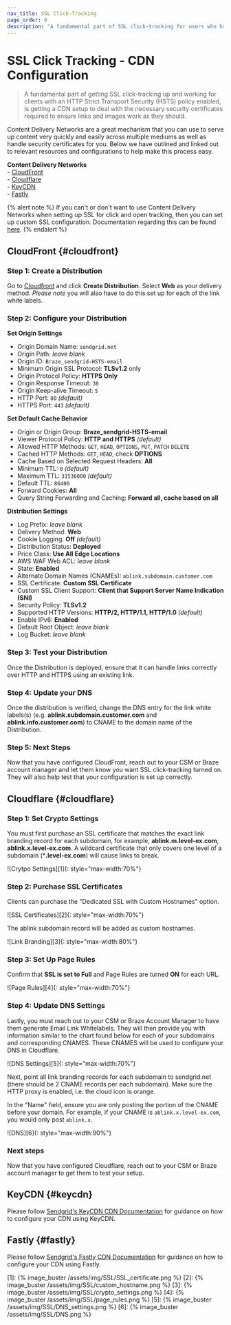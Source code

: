 ```yaml
---
nav_title: SSL Click-Tracking
page_order: 0
description: "A fundamental part of SSL click-tracking for users who have HSTS, is getting a CDN configured to send the necessary security certificates required."
---
```


# SSL Click Tracking - CDN Configuration

> A fundamental part of getting SSL click-tracking up and working for clients with an HTTP Strict Transport Security (HSTS) policy enabled, is getting a CDN setup to deal with the necessary security certificates required to ensure links and images work as they should. 

Content Delivery Networks are a great mechanism that you can use to serve up content very quickly and easily across multiple mediums as well as handle security certificates for you. Below we have outlined and linked out to relevant resources and configurations to help make this process easy. 

__Content Delivery Networks__<br>
&#45; [CloudFront](#cloudfront)<br>
&#45; [Cloudflare](#cloudflare)<br>
&#45; [KeyCDN](#keycdn)<br>
&#45; [Fastly](#fastly)

{% alert note %}
If you can't or don't want to use Content Delivery Networks when setting up SSL for click and open tracking, then you can set up custom SSL configuration. Documentation regarding this can be found [here](https://sendgrid.com/docs/ui/account-and-settings/custom-ssl-configurations/).
{% endalert %}

## CloudFront {#cloudfront}

### Step 1: Create a Distribution

Go to [Cloudfront](https://console.aws.amazon.com/cloudfront/) and click __Create Distribution__. Select __Web__ as your delivery method. *Please note* you will also have to do this set up for each of the link white labels.

### Step 2: Configure your Distribution

__Set Origin Settings__
- Origin Domain Name: `sendgrid.net`
- Origin Path: *leave blank*
- Origin ID: `Braze_sendgrid-HSTS-email`
- Minimum Origin SSL Protocol: __TLSv1.2__ only
- Origin Protocol Policy: __HTTPS Only__
- Origin Response Timeout: `30`
- Origin Keep-alive Timeout: `5`
- HTTP Port: `80` *(default)*
- HTTPS Port: `443` *(default)*

__Set Default Cache Behavior__
- Origin or Origin Group: __Braze_sendgrid-HSTS-email__
- Viewer Protocol Policy: __HTTP and HTTPS__ *(default)*
- Allowed HTTP Methods: `GET`, `HEAD`, `OPTIONS`, `PUT`, `PATCH` `DELETE`
- Cached HTTP Methods: `GET`, `HEAD`, check __OPTIONS__
- Cache Based on Selected Request Headers: __All__
- Minimum TTL: `0` *(default)*
- Maximum TTL: `31536000` *(default)*
- Default TTL: `86400`
- Forward Cookies: __All__
- Query String Forwarding and Caching: __Forward all, cache based on all__

__Distribution Settings__
- Log Prefix: *leave blank*
- Delivery Method: __Web__
- Cookie Logging: __Off__ *(default)*
- Distribution Status: __Deployed__
- Price Class: __Use All Edge Locations__
- AWS WAF Web ACL: *leave blank*
- State: __Enabled__
- Alternate Domain Names (CNAMEs): `ablink.subdomain.customer.com`
- SSL Certificate: __Custom SSL Certificate__
- Custom SSL Client Support: __Client that Support Server Name Indication (SNI)__
- Security Policy: __TLSv1.2__
- Supported HTTP Versions: __HTTP/2, HTTP/1.1, HTTP/1.0__ *(default)*
- Enable IPv6: __Enabled__
- Default Root Object: *leave blank*
- Log Bucket: *leave blank*

### Step 3: Test your Distribution

Once the Distribution is deployed, ensure that it can handle links correctly over HTTP and HTTPS using an existing link.

### Step 4: Update your DNS

Once the distribution is verified, change the DNS entry for the link white labels(s) (e.g. __ablink.subdomain.customer.com__ and __ablink.info.customer.com__) to CNAME to the domain name of the Distribution.

### Step 5: Next Steps

Now that you have configured CloudFront, reach out to your CSM or Braze account manager and let them know you want SSL click-tracking turned on. They will also help test that your configuration is set up correctly.

## Cloudflare {#cloudflare}

### Step 1: Set Crypto Settings

You must first purchase an SSL certificate that matches the exact link branding record for each subdomain, for example, __ablink.m.level-ex.com__, __ablink.x.level-ex.com__. A wildcard certificate that only covers one level of a subdomain  (&#42;__.level-ex.com__) will cause links to break. 

![Crytpo Settings][1]{: style="max-width:70%"}

### Step 2: Purchase SSL Certificates

Clients can purchase the "Dedicated SSL with Custom Hostnames" option.

![SSL Certificates][2]{: style="max-width:70%"}

The ablink subdomain record will be added as custom hostnames.

![Link Branding][3]{: style="max-width:80%"}

### Step 3: Set Up Page Rules

Confirm that __SSL is set to Full__ and Page Rules are turned __ON__ for each URL.

![Page Rules][4]{: style="max-width:70%"}

### Step 4: Update DNS Settings

Lastly, you must reach out to your CSM or Braze Account Manager to have them generate Email Link Whitelabels. They will then provide you with information similar to the chart found below for each of your subdomains and corresponding CNAMES. These CNAMES will be used to configure your DNS in Cloudflare.

![DNS Settings][5]{: style="max-width:70%"}

Next, point all link branding records for each subdomain to sendgrid.net (there should be 2 CNAME records per each subdomain). Make sure the HTTP proxy is enabled, i.e. the cloud icon is orange. 

In the "Name" field, ensure you are only posting the portion of the CNAME before your domain. For example, if your CNAME is `ablink.x.level-ex.com`, you would only post `ablink.x`.

![DNS][6]{: style="max-width:90%"}

### Next steps 

Now that you have configured Cloudflare, reach out to your CSM or Braze account manager to get them to test your setup. 

## KeyCDN {#keycdn}

Please follow [Sendgrid's KeyCDN CDN Documentation](https://sendgrid.com/docs/ui/sending-email/content-delivery-networks/#using-fastly) for guidance on how to configure your CDN using KeyCDN.

## Fastly {#fastly}

Please follow [Sendgrid's Fastly CDN Documentation](https://sendgrid.com/docs/ui/sending-email/content-delivery-networks/#using-fastly) for guidance on how to configure your CDN using Fastly.


[1]: {% image_buster /assets/img/SSL/SSL_certificate.png %}
[2]: {% image_buster /assets/img/SSL/custom_hostname.png %}
[3]: {% image_buster /assets/img/SSL/crypto_settings.png %}
[4]: {% image_buster /assets/img/SSL/page_rules.png %}
[5]: {% image_buster /assets/img/SSL/DNS_settings.png %}
[6]: {% image_buster /assets/img/SSL/DNS.png %}
